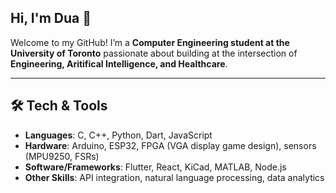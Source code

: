 ## Hi, I'm Dua 👋

Welcome to my GitHub! I’m a **Computer Engineering student at the University of Toronto** passionate about building at the intersection of **Engineering, Aritifical Intelligence, and Healthcare**.  

---
## 🛠️ Tech & Tools  
- **Languages**: C, C++, Python, Dart, JavaScript  
- **Hardware**: Arduino, ESP32, FPGA (VGA display game design), sensors (MPU9250, FSRs)  
- **Software/Frameworks**: Flutter, React, KiCad, MATLAB, Node.js  
- **Other Skills**: API integration, natural language processing, data analytics






<!--
**DuaQidwai/DuaQidwai** is a ✨ _special_ ✨ repository because its `README.md` (this file) appears on your GitHub profile.

Here are some ideas to get you started:

- 🔭 I’m currently working on ...
- 🌱 I’m currently learning ...
- 👯 I’m looking to collaborate on ...
- 🤔 I’m looking for help with ...
- 💬 Ask me about ...
- 📫 How to reach me: ...
- 😄 Pronouns: ...
- ⚡ Fun fact: ...
-->
